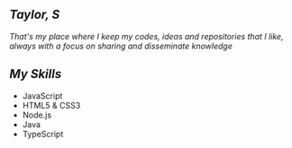  ## _*Taylor, S*_
 _That's my place where I keep my codes, ideas and repositories that I like, always with a focus on sharing and disseminate knowledge_
## _My Skills_
<div>
<ul>
 <li>JavaScript</li>
  <li>HTML5 & CSS3</li>
  <li>Node.js</li>
  <li>Java</li>
  <li>TypeScript</li>
</ul>
